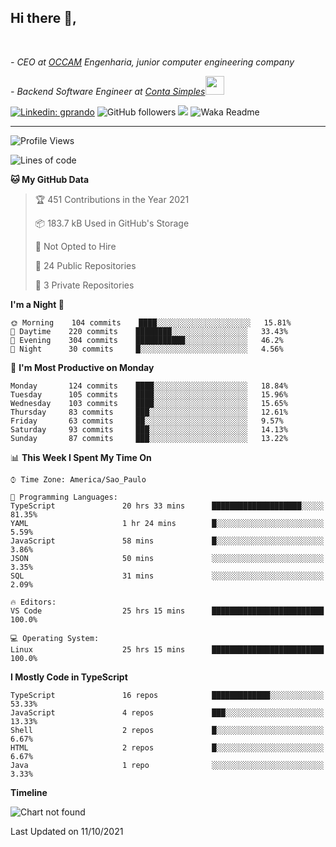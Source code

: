 <h2>Hi there  👋,</h2> </br>

<p><em>- CEO at <a href="https://occamengenharia.com/">OCCAM</a> Engenharia, junior computer engineering company
</em></p>

<p><em>- Backend Software Engineer at <a href="https://contasimples.com">Conta Simples</a><img src="https://media.giphy.com/media/WUlplcMpOCEmTGBtBW/giphy.gif" width="30"> 
</em></p>

[![Linkedin: gprando](https://img.shields.io/badge/-gprando-blue?style=flat-square&logo=Linkedin&logoColor=white&link=https://www.linkedin.com/in/gprando/)](https://www.linkedin.com/in/gprando)
![GitHub followers](https://img.shields.io/github/followers/gprando?label=Follow&style=social)
![](https://visitor-badge.glitch.me/badge?page_id=gprando.gprando)
![Waka Readme](https://github.com/gprando/gprando/workflows/Waka%20Readme/badge.svg)

---
<!--START_SECTION:waka-->
![Profile Views](http://img.shields.io/badge/Profile%20Views-63-blue)

![Lines of code](https://img.shields.io/badge/From%20Hello%20World%20I%27ve%20Written-234444%20lines%20of%20code-blue)

**🐱 My GitHub Data** 

> 🏆 451 Contributions in the Year 2021
 > 
> 📦 183.7 kB Used in GitHub's Storage 
 > 
> 🚫 Not Opted to Hire
 > 
> 📜 24 Public Repositories 
 > 
> 🔑 3 Private Repositories  
 > 
**I'm a Night 🦉** 

```text
🌞 Morning    104 commits    ████░░░░░░░░░░░░░░░░░░░░░   15.81% 
🌆 Daytime    220 commits    ████████░░░░░░░░░░░░░░░░░   33.43% 
🌃 Evening    304 commits    ███████████░░░░░░░░░░░░░░   46.2% 
🌙 Night      30 commits     █░░░░░░░░░░░░░░░░░░░░░░░░   4.56%

```
📅 **I'm Most Productive on Monday** 

```text
Monday       124 commits    ████░░░░░░░░░░░░░░░░░░░░░   18.84% 
Tuesday      105 commits    ████░░░░░░░░░░░░░░░░░░░░░   15.96% 
Wednesday    103 commits    ████░░░░░░░░░░░░░░░░░░░░░   15.65% 
Thursday     83 commits     ███░░░░░░░░░░░░░░░░░░░░░░   12.61% 
Friday       63 commits     ██░░░░░░░░░░░░░░░░░░░░░░░   9.57% 
Saturday     93 commits     ███░░░░░░░░░░░░░░░░░░░░░░   14.13% 
Sunday       87 commits     ███░░░░░░░░░░░░░░░░░░░░░░   13.22%

```


📊 **This Week I Spent My Time On** 

```text
⌚︎ Time Zone: America/Sao_Paulo

💬 Programming Languages: 
TypeScript               20 hrs 33 mins      ████████████████████░░░░░   81.35% 
YAML                     1 hr 24 mins        █░░░░░░░░░░░░░░░░░░░░░░░░   5.59% 
JavaScript               58 mins             █░░░░░░░░░░░░░░░░░░░░░░░░   3.86% 
JSON                     50 mins             ░░░░░░░░░░░░░░░░░░░░░░░░░   3.35% 
SQL                      31 mins             ░░░░░░░░░░░░░░░░░░░░░░░░░   2.09%

🔥 Editors: 
VS Code                  25 hrs 15 mins      █████████████████████████   100.0%

💻 Operating System: 
Linux                    25 hrs 15 mins      █████████████████████████   100.0%

```

**I Mostly Code in TypeScript** 

```text
TypeScript               16 repos            █████████████░░░░░░░░░░░░   53.33% 
JavaScript               4 repos             ███░░░░░░░░░░░░░░░░░░░░░░   13.33% 
Shell                    2 repos             █░░░░░░░░░░░░░░░░░░░░░░░░   6.67% 
HTML                     2 repos             █░░░░░░░░░░░░░░░░░░░░░░░░   6.67% 
Java                     1 repo              ░░░░░░░░░░░░░░░░░░░░░░░░░   3.33%

```


**Timeline**

![Chart not found](https://raw.githubusercontent.com/gprando/gprando/master/charts/bar_graph.png) 


 Last Updated on 11/10/2021
<!--END_SECTION:waka-->